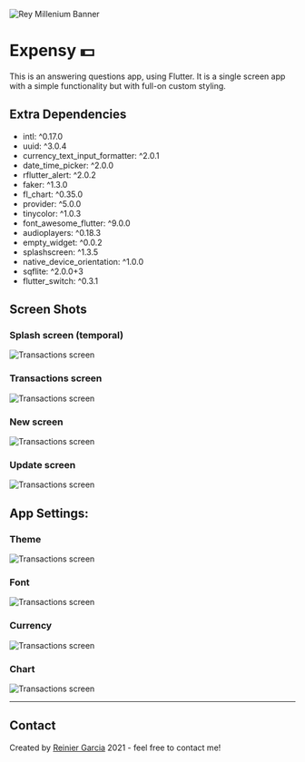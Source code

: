 ![Rey Millenium Banner](https://github.com/reymillenium/images/blob/master/reymillenium_banner_800x200.png)

# Expensy 💵

This is an answering questions app, using Flutter. It is a single screen app with a simple functionality but with full-on custom styling.

## Extra Dependencies

- intl: ^0.17.0
- uuid: ^3.0.4
- currency_text_input_formatter: ^2.0.1
- date_time_picker: ^2.0.0
- rflutter_alert: ^2.0.2
- faker: ^1.3.0
- fl_chart: ^0.35.0
- provider: ^5.0.0
- tinycolor: ^1.0.3
- font_awesome_flutter: ^9.0.0
- audioplayers: ^0.18.3
- empty_widget: ^0.0.2
- splashscreen: ^1.3.5
- native_device_orientation: ^1.0.0
- sqflite: ^2.0.0+3
- flutter_switch: ^0.3.1
  
## Screen Shots

### Splash screen (temporal)
![Transactions screen](https://github.com/reymillenium/images/blob/master/my_projects/18_Expensy/splash_screen.png)

### Transactions screen
![Transactions screen](https://github.com/reymillenium/images/blob/master/my_projects/18_Expensy/transactions_screen.png)

### New screen
![Transactions screen](https://github.com/reymillenium/images/blob/master/my_projects/18_Expensy/new_transaction_screen.png)

### Update screen
![Transactions screen](https://github.com/reymillenium/images/blob/master/my_projects/18_Expensy/update_transaction_screen.png)

## App Settings:

### Theme
![Transactions screen](https://github.com/reymillenium/images/blob/master/my_projects/18_Expensy/drawer_theme_config.png)

### Font
![Transactions screen](https://github.com/reymillenium/images/blob/master/my_projects/18_Expensy/drawer_font_config.png)

### Currency
![Transactions screen](https://github.com/reymillenium/images/blob/master/my_projects/18_Expensy/drawer_currency_config.png)

### Chart
![Transactions screen](https://github.com/reymillenium/images/blob/master/my_projects/18_Expensy/drawer_chart_config.png)

***
## Contact
Created by [Reinier Garcia](https://reiniergarcia.dev/) 2021 - feel free to contact me!